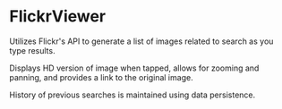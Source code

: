 # FlickrViewer

Utilizes Flickr's API to generate a list of images related to search as you type results.

Displays HD version of image when tapped, allows for zooming and panning, and provides a link to the original image.

History of previous searches is maintained using data persistence.
